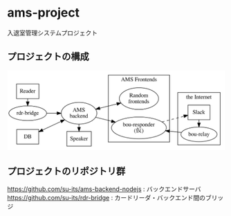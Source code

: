 # ams-project

入退室管理システムプロジェクト

## プロジェクトの構成

![AMS structure](images/struct.png)

## プロジェクトのリポジトリ群
https://github.com/su-its/ams-backend-nodejs : バックエンドサーバ  
https://github.com/su-its/rdr-bridge : カードリーダ・バックエンド間のブリッジ  

